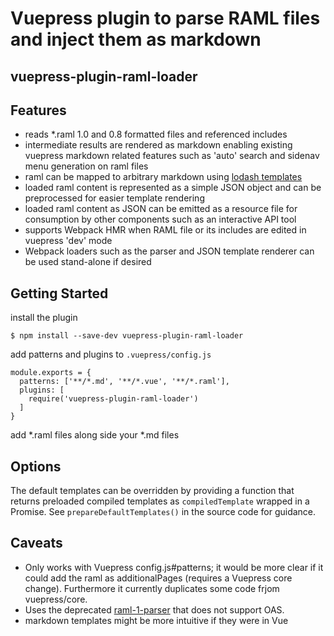 # Vuepress plugin to parse RAML files and inject them as markdown
## vuepress-plugin-raml-loader

## Features

- reads *.raml 1.0 and 0.8 formatted files and referenced includes
- intermediate results are rendered as markdown enabling existing vuepress markdown related features
such as 'auto' search and sidenav menu generation on raml files
- raml can be mapped to arbitrary markdown using [lodash templates](https://lodash.com/docs/4.17.15#template)
- loaded raml content is represented as a simple JSON object and can be preprocessed for easier template rendering
- loaded raml content as JSON can be emitted as a resource file for consumption by other components such as an interactive API tool
- supports Webpack HMR when RAML file or its includes are edited in vuepress 'dev' mode
- Webpack loaders such as the parser and JSON template renderer can be used stand-alone if desired

## Getting Started

install the plugin

```
$ npm install --save-dev vuepress-plugin-raml-loader
```

add patterns and plugins to `.vuepress/config.js`

```
module.exports = {
  patterns: ['**/*.md', '**/*.vue', '**/*.raml'],
  plugins: [
    require('vuepress-plugin-raml-loader')
  ]
}
```

add *.raml files along side your *.md files

## Options

The default templates can be overridden by providing a function that returns
preloaded compiled templates as `compiledTemplate` wrapped in a Promise.
See `prepareDefaultTemplates()` in the source code for guidance.

## Caveats

- Only works with Vuepress config.js#patterns; it would be more clear if it
could add the raml as additionalPages (requires a Vuepress core change).
Furthermore it currently duplicates some code frjom vuepress/core.
- Uses the deprecated [raml-1-parser](https://github.com/raml-org/raml-js-parser-2) that
does not support OAS.
- markdown templates might be more intuitive if they were in Vue


